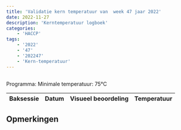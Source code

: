 ```yaml
---
title: 'Validatie kern temperatuur van  week 47 jaar 2022'
date: 2022-11-27
description: 'Kerntemperatuur logboek'
categories:
    - 'HACCP'
tags:
    - '2022'
    - '47'
    - '202247'
    - 'Kern-temperatuur'
---
```


## 

Programma: 
Minimale temperatuur: 75°C

| Baksessie | Datum | Visueel beoordeling | Temperatuur |
|:---|:---|:---|:---|


## Opmerkingen


